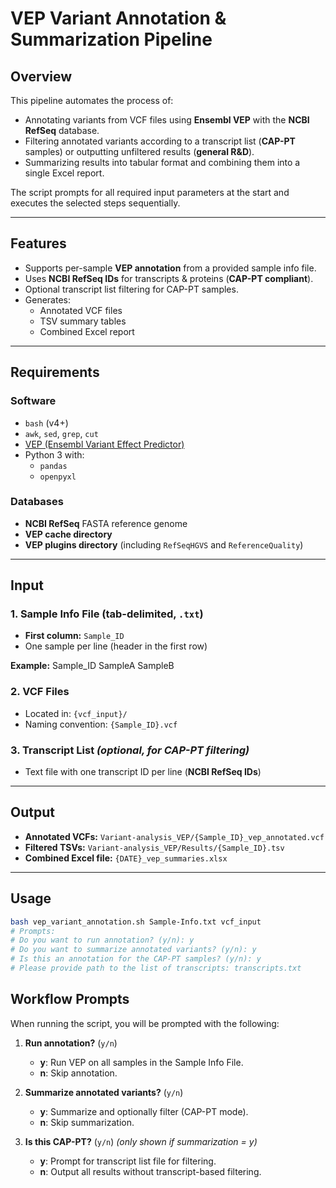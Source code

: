 # VEP Variant Annotation & Summarization Pipeline

## Overview
This pipeline automates the process of:

- Annotating variants from VCF files using **Ensembl VEP** with the **NCBI RefSeq** database.
- Filtering annotated variants according to a transcript list (**CAP-PT** samples) or outputting unfiltered results (**general R&D**).
- Summarizing results into tabular format and combining them into a single Excel report.

The script prompts for all required input parameters at the start and executes the selected steps sequentially.

---

## Features
- Supports per-sample **VEP annotation** from a provided sample info file.
- Uses **NCBI RefSeq IDs** for transcripts & proteins (**CAP-PT compliant**).
- Optional transcript list filtering for CAP-PT samples.
- Generates:
  - Annotated VCF files
  - TSV summary tables
  - Combined Excel report

---

## Requirements

### Software
- `bash` (v4+)
- `awk`, `sed`, `grep`, `cut`
- [VEP (Ensembl Variant Effect Predictor)](https://www.ensembl.org/info/docs/tools/vep/index.html)
- Python 3 with:
  - `pandas`
  - `openpyxl`

### Databases
- **NCBI RefSeq** FASTA reference genome
- **VEP cache directory**
- **VEP plugins directory** (including `RefSeqHGVS` and `ReferenceQuality`)

---

## Input

### 1. Sample Info File (tab-delimited, `.txt`)
- **First column:** `Sample_ID`
- One sample per line (header in the first row)

**Example:**
Sample_ID
SampleA
SampleB

### 2. VCF Files
- Located in: `{vcf_input}/`
- Naming convention: `{Sample_ID}.vcf`

### 3. Transcript List *(optional, for CAP-PT filtering)*
- Text file with one transcript ID per line (**NCBI RefSeq IDs**)

---

## Output
- **Annotated VCFs:** `Variant-analysis_VEP/{Sample_ID}_vep_annotated.vcf`
- **Filtered TSVs:** `Variant-analysis_VEP/Results/{Sample_ID}.tsv`
- **Combined Excel file:** `{DATE}_vep_summaries.xlsx`

---

## Usage
```bash
bash vep_variant_annotation.sh Sample-Info.txt vcf_input
# Prompts:
# Do you want to run annotation? (y/n): y
# Do you want to summarize annotated variants? (y/n): y
# Is this an annotation for the CAP-PT samples? (y/n): y
# Please provide path to the list of transcripts: transcripts.txt
```

## Workflow Prompts
When running the script, you will be prompted with the following:

1. **Run annotation?** (`y/n`)
   - **y**: Run VEP on all samples in the Sample Info File.
   - **n**: Skip annotation.

2. **Summarize annotated variants?** (`y/n`)
   - **y**: Summarize and optionally filter (CAP-PT mode).
   - **n**: Skip summarization.

3. **Is this CAP-PT?** (`y/n`) *(only shown if summarization = y)*
   - **y**: Prompt for transcript list file for filtering.
   - **n**: Output all results without transcript-based filtering.

